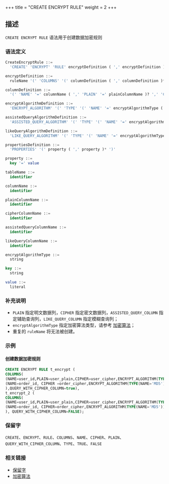 +++
title = "CREATE ENCRYPT RULE"
weight = 2
+++

## 描述

`CREATE ENCRYPT RULE` 语法用于创建数据加密规则

### 语法定义

```sql
CreateEncryptRule ::=
  'CREATE' 'ENCRYPT' 'RULE' encryptDefinition ( ',' encryptDefinition )*

encryptDefinition ::=
  ruleName '(' 'COLUMNS' '(' columnDefinition ( ',' columnDefinition )*  ')' ( ',' 'QUERY_WITH_CIPHER_COLUMN' '=' ( 'TRUE' | 'FALSE' ) )? ')'

columnDefinition ::=
  '(' 'NAME' '=' columnName ( ',' 'PLAIN' '=' plainColumnName )? ',' 'CIPHER' '=' cipherColumnName ( ',' 'ASSISTED_QUERY_COLUMN' '=' assistedQueryColumnName )? ( ',' 'LIKE_QUERY_COLUMN' '=' likeQueryColumnName )? ',' encryptAlgorithmDefinition ( ',' assistedQueryAlgorithmDefinition )? ( ',' likeQueryAlgorithmDefinition )? ')' 

encryptAlgorithmDefinition ::=
  'ENCRYPT_ALGORITHM' '(' 'TYPE' '(' 'NAME' '=' encryptAlgorithmType ( ',' propertiesDefinition )? ')'

assistedQueryAlgorithmDefinition ::=
  'ASSISTED_QUERY_ALGORITHM' '(' 'TYPE' '(' 'NAME' '=' encryptAlgorithmType ( ',' propertiesDefinition )? ')'

likeQueryAlgorithmDefinition ::=
  'LIKE_QUERY_ALGORITHM' '(' 'TYPE' '(' 'NAME' '=' encryptAlgorithmType ( ',' propertiesDefinition )? ')'

propertiesDefinition ::=
  'PROPERTIES' '(' property ( ',' property )* ')'

property ::=
  key '=' value

tableName ::=
  identifier

columnName ::=
  identifier

plainColumnName ::=
  identifier

cipherColumnName ::=
  identifier

assistedQueryColumnName ::=
  identifier

likeQueryColumnName ::=
  identifier

encryptAlgorithmType ::=
  string

key ::=
  string

value ::=
  literal
```

### 补充说明

- `PLAIN` 指定明文数据列，`CIPHER` 指定密文数据列，`ASSISTED_QUERY_COLUMN` 指定辅助查询列，`LIKE_QUERY_COLUMN` 指定模糊查询列；
- `encryptAlgorithmType` 指定加密算法类型，请参考 [加密算法](/cn/user-manual/common-config/builtin-algorithm/encrypt/)；
- 重复的 `ruleName` 将无法被创建。

### 示例

#### 创建数据加密规则

```sql
CREATE ENCRYPT RULE t_encrypt (
COLUMNS(
(NAME=user_id,PLAIN=user_plain,CIPHER=user_cipher,ENCRYPT_ALGORITHM(TYPE(NAME='AES',PROPERTIES('aes-key-value'='123456abc')))),
(NAME=order_id, CIPHER =order_cipher,ENCRYPT_ALGORITHM(TYPE(NAME='MD5')))
),QUERY_WITH_CIPHER_COLUMN=true),
t_encrypt_2 (
COLUMNS(
(NAME=user_id,PLAIN=user_plain,CIPHER=user_cipher,ENCRYPT_ALGORITHM(TYPE(NAME='AES',PROPERTIES('aes-key-value'='123456abc')))),
(NAME=order_id, CIPHER=order_cipher,ENCRYPT_ALGORITHM(TYPE(NAME='MD5')))
), QUERY_WITH_CIPHER_COLUMN=FALSE);
```

### 保留字

`CREATE`、`ENCRYPT`、`RULE`、`COLUMNS`、`NAME`、`CIPHER`、`PLAIN`、`QUERY_WITH_CIPHER_COLUMN`、`TYPE`、`TRUE`、`FALSE`

### 相关链接

- [保留字](/cn/reference/distsql/syntax/reserved-word/)
- [加密算法](/cn/user-manual/common-config/builtin-algorithm/encrypt/)